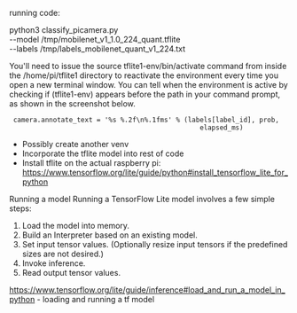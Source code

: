 running code:

python3 classify_picamera.py \
  --model /tmp/mobilenet_v1_1.0_224_quant.tflite \
  --labels /tmp/labels_mobilenet_quant_v1_224.txt
  
  
You'll need to issue the source tflite1-env/bin/activate command from inside the /home/pi/tflite1 directory to reactivate the environment every time you open a new terminal window. You can tell when the environment is active by checking if (tflite1-env) appears before the path in your command prompt, as shown in the screenshot below.

     camera.annotate_text = '%s %.2f\n%.1fms' % (labels[label_id], prob,
                                                    elapsed_ms)
- Possibly create another venv
- Incorporate the tflite model into rest of code 
- Install tflite on the actual raspberry pi: https://www.tensorflow.org/lite/guide/python#install_tensorflow_lite_for_python 

Running a model
Running a TensorFlow Lite model involves a few simple steps:
1. Load the model into memory.
2. Build an Interpreter based on an existing model.
3. Set input tensor values. (Optionally resize input tensors if the predefined sizes are not desired.)
4. Invoke inference.
5. Read output tensor values.

https://www.tensorflow.org/lite/guide/inference#load_and_run_a_model_in_python  - loading and running a tf model


